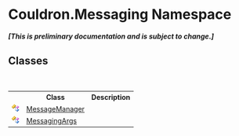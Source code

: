 # Couldron.Messaging Namespace
 _**\[This is preliminary documentation and is subject to change.\]**_

## Classes
&nbsp;<table><tr><th></th><th>Class</th><th>Description</th></tr><tr><td>![Public class](media/pubclass.gif "Public class")</td><td><a href="T_Couldron_Messaging_MessageManager">MessageManager</a></td><td /></tr><tr><td>![Public class](media/pubclass.gif "Public class")</td><td><a href="T_Couldron_Messaging_MessagingArgs">MessagingArgs</a></td><td /></tr></table>&nbsp;
